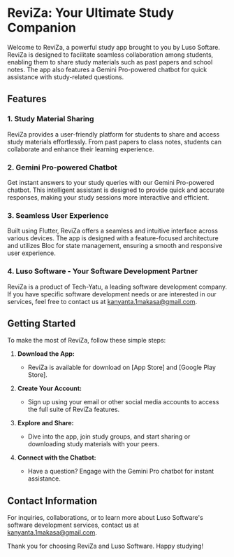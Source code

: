 # ReviZa: Your Ultimate Study Companion

Welcome to ReviZa, a powerful study app brought to you by Luso Softare. ReviZa is designed to facilitate seamless collaboration among students, enabling them to share study materials such as past papers and school notes. The app also features a Gemini Pro-powered chatbot for quick assistance with study-related questions.

## Features

### 1. Study Material Sharing

ReviZa provides a user-friendly platform for students to share and access study materials effortlessly. From past papers to class notes, students can collaborate and enhance their learning experience.

### 2. Gemini Pro-powered Chatbot

Get instant answers to your study queries with our Gemini Pro-powered chatbot. This intelligent assistant is designed to provide quick and accurate responses, making your study sessions more interactive and efficient.

### 3. Seamless User Experience

Built using Flutter, ReviZa offers a seamless and intuitive interface across various devices. The app is designed with a feature-focused architecture and utilizes Bloc for state management, ensuring a smooth and responsive user experience.

### 4. Luso Software - Your Software Development Partner

ReviZa is a product of Tech-Yatu, a leading software development company. If you have specific software development needs or are interested in our services, feel free to contact us at <kanyanta.1makasa@gmail.com>.

## Getting Started

To make the most of ReviZa, follow these simple steps:

1. **Download the App:**
   - ReviZa is available for download on [App Store] and [Google Play Store].

2. **Create Your Account:**
   - Sign up using your email or other social media accounts to access the full suite of ReviZa features.

3. **Explore and Share:**
   - Dive into the app, join study groups, and start sharing or downloading study materials with your peers.

4. **Connect with the Chatbot:**
   - Have a question? Engage with the Gemini Pro chatbot for instant assistance.

## Contact Information

For inquiries, collaborations, or to learn more about Luso Software's software development services, contact us at <kanyanta.1makasa@gmail.com>.

Thank you for choosing ReviZa and Luso Software. Happy studying!
